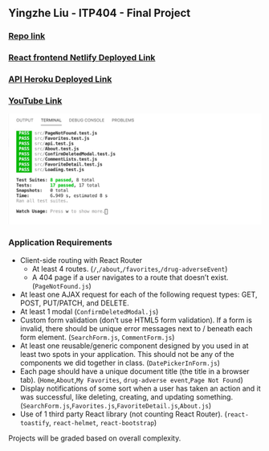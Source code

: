 ## Yingzhe Liu - ITP404 - Final Project
### [Repo link](https://github.com/YingzheLiu/myOpenFDA)
### [React frontend Netlify Deployed Link](https://nikkiliu-myopenfda.netlify.app/)
### [API Heroku Deployed Link](https://nikki-myopenfda.herokuapp.com/)
### [YouTube Link]()

![Terminal Output For Testing](./FinalProject_TestTerminalOutput.jpg)

### Application Requirements
- Client-side routing with React Router
  - At least 4 routes. (`/`,`/about`,`/favorites`,`/drug-adverseEvent`)
  - A 404 page if a user navigates to a route that doesn’t exist. (`PageNotFound.js`)
- At least one AJAX request for each of the following request types: GET, POST, PUT/PATCH, and DELETE.
- At least 1 modal (`ConfirmDeletedModal.js`)
- Custom form validation (don’t use HTML5 form validation). If a form is invalid, there should be unique error messages next to / beneath each form element. (`SearchForm.js`, `CommentForm.js`)
- At least one reusable/generic component designed by you used in at least two spots in your application. This should not be any of the components we did together in class. (`DatePickerInForm.js`)
- Each page should have a unique document title (the title in a browser tab). (`Home`,`About`,`My Favorites`, `drug-adverse event`,`Page Not Found`)
- Display notifications of some sort when a user has taken an action and it was successful, like deleting, creating, and updating something. (`SearchForm.js`,`Favorites.js`,`FavoriteDetail.js`,`About.js`)
- Use of 1 third party React library (not counting React Router). (`react-toastify`, `react-helmet`, `react-bootstrap`)

Projects will be graded based on overall complexity.
